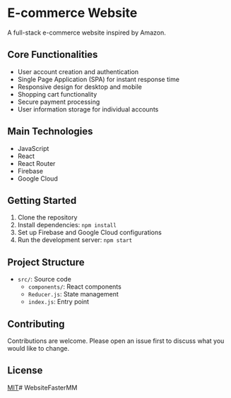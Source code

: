 # E-commerce Website

A full-stack e-commerce website inspired by Amazon.

## Core Functionalities

- User account creation and authentication
- Single Page Application (SPA) for instant response time
- Responsive design for desktop and mobile
- Shopping cart functionality
- Secure payment processing
- User information storage for individual accounts

## Main Technologies

- JavaScript
- React
- React Router
- Firebase
- Google Cloud

## Getting Started

1. Clone the repository
2. Install dependencies: `npm install`
3. Set up Firebase and Google Cloud configurations
4. Run the development server: `npm start`

## Project Structure

- `src/`: Source code
  - `components/`: React components
  - `Reducer.js`: State management
  - `index.js`: Entry point

## Contributing

Contributions are welcome. Please open an issue first to discuss what you would like to change.

## License

[MIT](https://choosealicense.com/licenses/mit/)#   W e b s i t e F a s t e r M M  
 